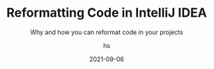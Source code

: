 ---
date: 2021-09-06
title: Reformatting Code in IntelliJ IDEA
technologies: [java]
topics: [settings, tricks]
author: hs
subtitle: Why and how you can reformat code in your projects
thumbnail: ./thumbnail.png
videoBottom: true
tutorialItems:
  - /tutorials/reformatting-code/introduction/
  - /tutorials/reformatting-code/reformatting-a-selection-or-class/
  - /tutorials/reformatting-code/reformatting-with-alt-enter/
  - /tutorials/reformatting-code/reformatting-code-settings/
  - /tutorials/reformatting-code/working-with-editor-configs/
  - /tutorials/reformatting-code/invoking-reformatting-code/
  - /tutorials/reformatting-code/reformatting-example/
  - /tutorials/reformatting-code/summary/

---